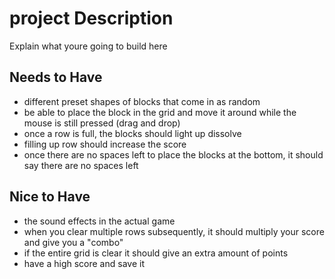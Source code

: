 # project Description
Explain what youre going to build here

## Needs to Have
- different preset shapes of blocks that come in as random
- be able to place the block in the grid and move it around while the mouse is still pressed (drag and drop)
- once a row is full, the blocks should light up dissolve
- filling up  row should increase the score
- once there are no spaces left to place the blocks at the bottom, it should say there are no spaces left

## Nice to Have
- the sound effects in the actual game
- when you clear multiple rows subsequently, it should multiply your score and give you a "combo"
- if the entire grid is clear it should give an extra amount of points 
- have a high score and save it
